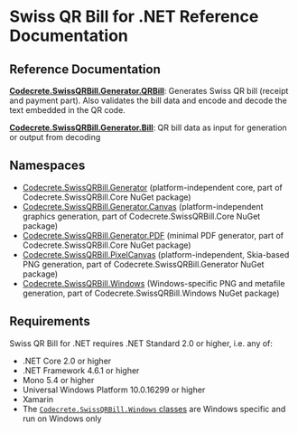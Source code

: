 # Swiss QR Bill for .NET Reference Documentation

## Reference Documentation

**[Codecrete.SwissQRBill.Generator.QRBill](xref:Codecrete.SwissQRBill.Generator.QRBill)**: Generates Swiss QR bill (receipt and payment part). Also validates the bill data and encode and decode the text embedded in the QR code.

**[Codecrete.SwissQRBill.Generator.Bill](xref:Codecrete.SwissQRBill.Generator.Bill)**: QR bill data as input for generation or output from decoding

## Namespaces

- [Codecrete.SwissQRBill.Generator](xref:Codecrete.SwissQRBill.Generator) (platform-independent core, part of Codecrete.SwissQRBill.Core NuGet package)
- [Codecrete.SwissQRBill.Generator.Canvas](xref:Codecrete.SwissQRBill.Generator.Canvas) (platform-independent graphics generation, part of Codecrete.SwissQRBill.Core NuGet package)
- [Codecrete.SwissQRBill.Generator.PDF](xref:Codecrete.SwissQRBill.Generator.PDF) (minimal PDF generator, part of Codecrete.SwissQRBill.Core NuGet package)
- [Codecrete.SwissQRBill.PixelCanvas](xref:Codecrete.SwissQRBill.PixelCanvas) (platform-independent, Skia-based PNG generation, part of Codecrete.SwissQRBill.Generator NuGet package)
- [Codecrete.SwissQRBill.Windows](xref:Codecrete.SwissQRBill.Windows) (Windows-specific PNG and metafile generation, part of Codecrete.SwissQRBill.Windows NuGet package)

## Requirements

Swiss QR Bill for .NET requires .NET Standard 2.0 or higher, i.e. any of:

- .NET Core 2.0 or higher
- .NET Framework 4.6.1 or higher
- Mono 5.4 or higher
- Universal Windows Platform 10.0.16299 or higher
- Xamarin
- The [`Codecrete.SwissQRBill.Windows` classes](xref:Codecrete.SwissQRBill.Windows) are Windows specific and run on Windows only
